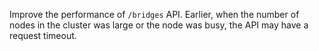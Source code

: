 Improve the performance of `/bridges` API.
Earlier, when the number of nodes in the cluster was large or the node was busy, the API may have a request timeout.
